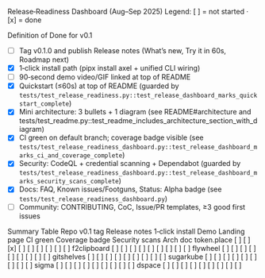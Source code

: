 <!-- BEGIN: AXEL HILLCLIMB -->
Release‑Readiness Dashboard (Aug–Sep 2025)
Legend: [ ] = not started · [x] = done

Definition of Done for v0.1
- [ ] Tag v0.1.0 and publish Release notes (What’s new, Try it in 60s, Roadmap next)
- [x] 1‑click install path (pipx install axel + unified CLI wiring)
- [ ] 90‑second demo video/GIF linked at top of README
- [x] Quickstart (≤60s) at top of README (guarded by
  `tests/test_release_readiness.py::test_release_dashboard_marks_quickstart_complete`)
- [x] Mini architecture: 3 bullets + 1 diagram (see README#architecture and tests/test_readme.py::test_readme_includes_architecture_section_with_diagram)
- [x] CI green on default branch; coverage badge visible (see
  `tests/test_release_readiness_dashboard.py::test_release_dashboard_marks_ci_and_coverage_complete`)
- [x] Security: CodeQL + credential scanning + Dependabot (guarded by
  `tests/test_release_readiness_dashboard.py::test_release_dashboard_marks_security_scans_complete`)
- [x] Docs: FAQ, Known issues/Footguns, Status: Alpha badge (see
  `tests/test_release_readiness_dashboard.py`)
- [ ] Community: CONTRIBUTING, CoC, Issue/PR templates, ≥3 good first issues

Summary Table
Repo v0.1 tag Release notes 1‑click install Demo Landing page CI green Coverage badge Security scans Arch doc
token.place [ ] [ ] [x] [ ] [ ] [ ] [ ] [ ] [ ]
f2clipboard [ ] [ ] [ ] [ ] [ ] [ ] [ ] [ ] [ ]
flywheel [ ] [ ] [ ] [ ] [ ] [ ] [ ] [ ] [ ]
gitshelves [ ] [ ] [ ] [ ] [ ] [ ] [ ] [ ] [ ]
sugarkube [ ] [ ] [ ] [ ] [ ] [ ] [ ] [ ] [ ]
sigma [ ] [ ] [ ] [ ] [ ] [ ] [ ] [ ] [ ]
dspace [ ] [ ] [ ] [ ] [ ] [ ] [ ] [ ] [ ]

<!-- END: AXEL HILLCLIMB -->

